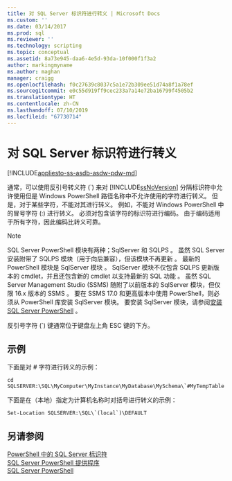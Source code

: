 ```yaml
---
title: 对 SQL Server 标识符进行转义 | Microsoft Docs
ms.custom: ''
ms.date: 03/14/2017
ms.prod: sql
ms.reviewer: ''
ms.technology: scripting
ms.topic: conceptual
ms.assetid: 8a73e945-daa6-4e5d-93da-10f000f1f3a2
author: markingmyname
ms.author: maghan
manager: craigg
ms.openlocfilehash: f0c27639c8037c5a1e72b309ee51d74a8f1a78ef
ms.sourcegitcommit: e0c55d919ff9cec233a7a14e72ba16799f4505b2
ms.translationtype: HT
ms.contentlocale: zh-CN
ms.lasthandoff: 07/10/2019
ms.locfileid: "67730714"
---
```

# <a name="escape-sql-server-identifiers"></a>对 SQL Server 标识符进行转义
[!INCLUDE[appliesto-ss-asdb-asdw-pdw-md](../includes/appliesto-ss-asdb-asdw-pdw-md.md)]

通常，可以使用反引号转义符 (`) 来对 [!INCLUDE[ssNoVersion](../includes/ssnoversion-md.md)] 分隔标识符中允许使用但是 Windows PowerShell 路径名称中不允许使用的字符进行转义。 但是，对于某些字符，不能对其进行转义。 例如，不能对 Windows PowerShell 中的冒号字符 (:) 进行转义。 必须对包含该字符的标识符进行编码。 由于编码适用于所有字符，因此编码比转义可靠。  

> [!NOTE]
> SQL Server PowerShell 模块有两种；SqlServer 和 SQLPS   。 虽然 SQL Server 安装附带了 SQLPS 模块（用于向后兼容），但该模块不再更新  。 最新的 PowerShell 模块是 SqlServer 模块  。 SqlServer 模块不仅包含 SQLPS 更新版本的 cmdlet，并且还包含新的 cmdlet 以支持最新的 SQL 功能   。
> 虽然 SQL Server Management Studio (SSMS) 随附了以前版本的 SqlServer 模块，但仅限 16.x 版本的 SSMS   。 要在 SSMS 17.0 和更高版本中使用 PowerShell，则必须从 PowerShell 库安装 SqlServer  模块。
> 要安装 SqlServer 模块，请参阅[安装 SQL Server PowerShell](download-sql-server-ps-module.md)  。

反引号字符 (`) 键通常位于键盘左上角 ESC 键的下方。  
  
## <a name="examples"></a>示例  
 下面是对 # 字符进行转义的示例：  
  
```  
cd SQLSERVER:\SQL\MyComputer\MyInstance\MyDatabase\MySchema\`#MyTempTable  
```  
  
 下面是在（本地）指定为计算机名称时对括号进行转义的示例：  
  
```  
Set-Location SQLSERVER:\SQL\`(local`)\DEFAULT  
```  
  
## <a name="see-also"></a>另请参阅  
 [PowerShell 中的 SQL Server 标识符](sql-server-identifiers-in-powershell.md)   
 [SQL Server PowerShell 提供程序](sql-server-powershell-provider.md)   
 [SQL Server PowerShell](sql-server-powershell.md)  
  
  
